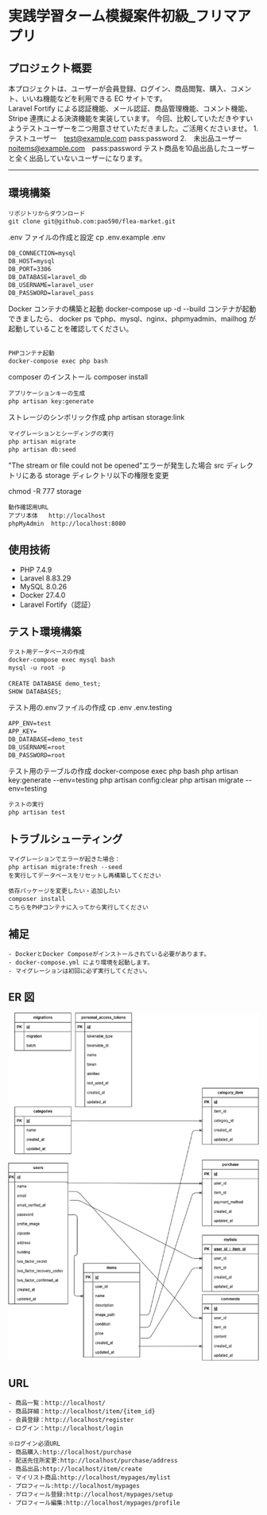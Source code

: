 # 実践学習ターム模擬案件初級\_フリマアプリ

## プロジェクト概要

本プロジェクトは、ユーザーが会員登録、ログイン、商品閲覧、購入、コメント、いいね機能などを利用できる EC サイトです。  
Laravel Fortify による認証機能、メール認証、商品管理機能、コメント機能、Stripe 連携による決済機能を実装しています。
今回、比較していただきやすいようテストユーザーを二つ用意させていただきました。ご活用くださいませ。
1.　テストユーザー　test@example.com  pass:password
2.　未出品ユーザー　noitems@example.com　pass:password
テスト商品を10品出品したユーザーと全く出品していないユーザーになります。　

---

## 環境構築

```
リポジトリからダウンロード
git clone git@github.com:pao590/flea-market.git

```

.env ファイルの作成と設定
cp .env.example .env

```
DB_CONNECTION=mysql
DB_HOST=mysql
DB_PORT=3306
DB_DATABASE=laravel_db
DB_USERNAME=laravel_user
DB_PASSWORD=laravel_pass
```

Docker コンテナの構築と起動
docker-compose up -d --build
コンテナが起動できましたら、
docker ps
でphp、mysql、nginx、phpmyadmin、mailhog が起動していることを確認してください。
```

PHPコンテナ起動
docker-compose exec php bash
```

composer のインストール
composer install

```
アプリケーションキーの生成
php artisan key:generate

```

ストレージのシンボリック作成
php artisan storage:link

```
マイグレーションとシーディングの実行
php artisan migrate
php artisan db:seed

```

"The stream or file could not be opened"エラーが発生した場合 src ディレクトリにある storage ディレクトリ以下の権限を変更

chmod -R 777 storage

```
動作確認用URL
アプリ本体	http://localhost
phpMyAdmin	http://localhost:8080

```

## 使用技術

- PHP 7.4.9
- Laravel 8.83.29
- MySQL 8.0.26
- Docker 27.4.0
- Laravel Fortify（認証）

## テスト環境構築

```
テスト用データベースの作成
docker-compose exec mysql bash
mysql -u root -p

CREATE DATABASE demo_test;
SHOW DATABASES;

```
テスト用の.envファイルの作成
cp .env .env.testing
```
APP_ENV=test
APP_KEY=
DB_DATABASE=demo_test
DB_USERNAME=root
DB_PASSWORD=root

```
テスト用のテーブルの作成
docker-compose exec php bash
php artisan key:generate --env=testing
php artisan config:clear
php artisan migrate --env=testing

```
テストの実行
php artisan test
```
## トラブルシューティング

```
マイグレーションでエラーが起きた場合：
php artisan migrate:fresh --seed
を実行してデータベースをリセットし再構築してください
```
```
依存パッケージを変更したい・追加したい
composer install
こちらをPHPコンテナに入ってから実行してください
```

## 補足
```
- DockerとDocker Composeがインストールされている必要があります。
- docker-compose.yml により環境を起動します。
- マイグレーションは初回に必ず実行してください。
```

## ER 図
![ER図](ER.drawio.png)

## URL
```
- 商品一覧：http://localhost/
- 商品詳細：http://localhost/item/{item_id}
- 会員登録：http://localhost/register
- ログイン：http://localhost/login
```

```
※ログイン必須URL
- 商品購入:http://localhost/purchase
- 配送先住所変更:http://localhost/purchase/address
- 商品出品:http://localhost/item/create
- マイリスト商品:http://localhost/mypages/mylist
- プロフィール:http://localhost/mypages
- プロフィール登録:http://localhost/mypages/setup
- プロフィール編集:http://localhost/mypages/profile
```
